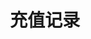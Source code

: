 ---
title: 充值记录
position_number: 2
parameters:
  - name:
    content:
content_markdown: |-
  * **URL**：/v1/capital/deposit/history
  * **Method**：POST
  * **需要登录**：是
  * **需要鉴权**：是

  **请求参数**

  | 参数名称 | 类型 | **是否必需** | 描述 |
  | coin | String | YES | 币种 |
  | startTime | Long | NO | 开始时间 |
  | endTime | Long | NO | 结束时间 |
  | fromId | Long | NO | 查询起始ID |
  | limit | Integer | NO | 查询记录大小 |
  | signature | String | YES | 签名 |
  | timestamp | Long | YES | 调用时间 |
left_code_blocks:
  - code_block:
    title:
    language:
right_code_blocks:
  - code_block:
    title:
    language:
  - code_block: |-
      {
          "code": 1,
          "data": [
              {
                  "id": 1100828149039493,
                  "coin": "USDT",
                  "amount": "100",
                  "address": "18600531753",
                  "addressTag": "",
                  "txId": "1100828109930501",
                  "createTime": 1657188020000
              }
          ]
      }
    title: 响应
    language: json
---
